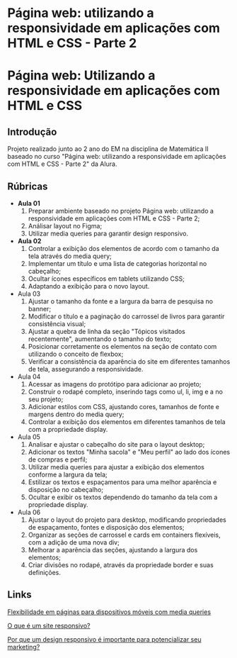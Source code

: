 # Página web: utilizando a responsividade em aplicações com HTML e CSS - Parte 2


# Página web: Utilizando a responsividade em aplicações com HTML e CSS

## Introdução

Projeto realizado junto ao 2 ano do EM na disciplina de Matemática II baseado no curso "Página web: utilizando a responsividade em aplicações com HTML e CSS - Parte 2" da Alura. 

## Rúbricas

* **Aula 01**
   1. Preparar ambiente baseado no projeto Página web: utilizando a responsividade em aplicações com HTML e CSS - Parte 2;
   2. Análisar layout no Figma;
   3. Utilizar media queries para garantir design responsivo.
* **Aula 02**
   1. Controlar a exibição dos elementos de acordo com o tamanho da tela através do media query;
   2. Implementar um título e uma lista de categorias horizontal no cabeçalho;
   3. Ocultar ícones específicos em tablets utilizando CSS;
   4. Adaptando a exibição para o novo layout.
* Aula 03
   1. Ajustar o tamanho da fonte e a largura da barra de pesquisa no banner;
   2. Modificar o título e a paginação do carrossel de livros para garantir consistência visual;
   3. Ajustar a quebra de linha da seção "Tópicos visitados recentemente", aumentando o tamanho do texto;
   4. Posicionar corretamente os elementos na seção de contato com utilizando o conceito de flexbox;
   5. Verificar a consistência da aparência do site em diferentes tamanhos de tela, assegurando a responsividade.
* Aula 04
   1. Acessar as imagens do protótipo para adicionar ao projeto;
   2. Construir o rodapé completo, inserindo tags como ul, li, img e a no seu projeto;
   3. Adicionar estilos com CSS, ajustando cores, tamanhos de fonte e margens dentro do media query;
   4. Controlar a exibição dos elementos em diferentes tamanhos de tela com a propriedade display.
* Aula 05
   1. Analisar e ajustar o cabeçalho do site para o layout desktop;
   2. Adicionar os textos "Minha sacola" e "Meu perfil" ao lado dos ícones de compras e perfil;
   3. Utilizar media queries para ajustar a exibição dos elementos conforme a largura da tela;
   4. Estilizar os textos e espaçamentos para uma melhor aparência e disposição no cabeçalho;
   5. Ocultar e exibir os textos dependendo do tamanho da tela com a propriedade display.
* Aula 06
   1. Ajustar o layout do projeto para desktop, modificando propriedades de espaçamento, fontes e disposição dos elementos;
   2. Organizar as seções de carrossel e cards em containers flexíveis, com a adição de uma nova div;
   3. Melhorar a aparência das seções, ajustando a largura dos elementos;
   4. Criar divisões no rodapé, através da propriedade border e suas definições.

## Links

[Flexibilidade em páginas para dispositivos móveis com media queries]([https://](https://www.alura.com.br/artigos/flexibilidade-em-paginas-para-dispositivos-moveis-com-media-queries))

[O que é um site responsivo?]([https://](https://www.youtube.com/watch?v=yb6_tfdEi5A))

[Por que um design responsivo é importante para potencializar seu marketing?](https://www.alura.com.br/artigos/por-que-um-design-responsivo-e-importante-para-potencializar-seu-marketing)